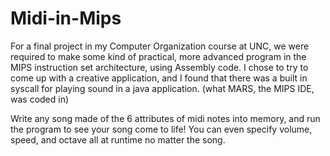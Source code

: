 # Midi-in-Mips

For a final project in my Computer Organization course at UNC, we were required to make some kind of practical, more advanced program in the MIPS instruction set architecture, using Assembly code. I chose to try to come up with a creative application, and I found that there was a built in syscall for playing sound in a java application. (what MARS, the MIPS IDE, was coded in)

Write any song made of the 6 attributes of midi notes into memory, and run the program to see your song come to life! You can even specify volume, speed, and octave all at runtime no matter the song.
